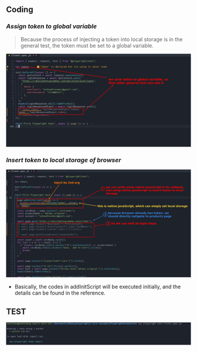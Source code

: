 ## **Coding**

### _Assign token to global variable_

> Because the process of injecting a token into local storage is in the general test, the token must be set to a global variable.

![Alt coding: assign token to global](pic/01.jpg)

### _Insert token to local storage of browser_

![Alt coding: insert token to local storage](pic/02.jpg)

- Basically, the codes in addInitScript will be executed initially, and the details can be found in the reference.

## **TEST**

![Alt test pass](pic/03.jpg)
